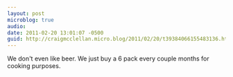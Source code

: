 ```yaml
---
layout: post
microblog: true
audio: 
date: 2011-02-20 13:01:07 -0500
guid: http://craigmcclellan.micro.blog/2011/02/20/t39384066155483136.html
---
```

We don't even like beer. We just buy a 6 pack every couple months for cooking purposes.
